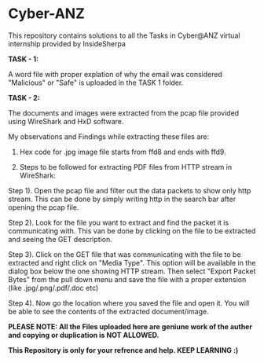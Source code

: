 # Cyber-ANZ
This repository contains solutions to all the Tasks in Cyber@ANZ virtual internship provided by InsideSherpa

**TASK - 1:**

A word file with proper explation of why the email was considered "Malicious" or "Safe" is uploaded in the TASK 1 folder.

**TASK - 2:**

The documents and images were extracted from the pcap file provided using WireShark and HxD software.

My observations and Findings while extracting these files are:

1. Hex code for .jpg image file starts from ffd8 and ends with ffd9.

2. Steps to be followed for extracting PDF files from HTTP stream in WireShark:

Step 1). Open the pcap file and filter out the data packets to show only http stream. This can be done by simply writing http in the search bar after opening the pcap file.

Step 2). Look for the file you want to extract and find the packet it is communicating with. This van be done by clicking on the file to be extracted and seeing the GET description.

Step 3). Click on the GET file that was communicating with the file to be extracted and right click on "Media Type". This option will be available in the dialog box below the one showing HTTP stream. Then select "Export Packet Bytes" from the pull down menu and save the file with a proper extension (like .jpg/.png/.pdf/.doc etc)

Step 4). Now go the location where you saved the file and open it. You will be able to see the contents of the extracted document/image.

**PLEASE NOTE: All the Files uploaded here are geniune work of the auther and copying or duplication is NOT ALLOWED.**

**This Repository is only for your refrence and help. KEEP LEARNING :)**
